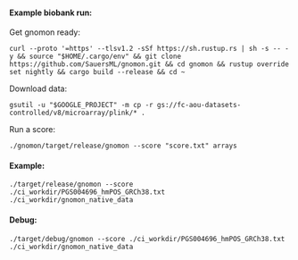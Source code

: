 #### Example biobank run:
Get gnomon ready:
```
curl --proto '=https' --tlsv1.2 -sSf https://sh.rustup.rs | sh -s -- -y && source "$HOME/.cargo/env" && git clone https://github.com/SauersML/gnomon.git && cd gnomon && rustup override set nightly && cargo build --release && cd ~
```

Download data:
```
gsutil -u "$GOOGLE_PROJECT" -m cp -r gs://fc-aou-datasets-controlled/v8/microarray/plink/* .
```

Run a score:
```
./gnomon/target/release/gnomon --score "score.txt" arrays
```

#### Example:
```
./target/release/gnomon --score ./ci_workdir/PGS004696_hmPOS_GRCh38.txt ./ci_workdir/gnomon_native_data
```

#### Debug:
```
./target/debug/gnomon --score ./ci_workdir/PGS004696_hmPOS_GRCh38.txt ./ci_workdir/gnomon_native_data
```
